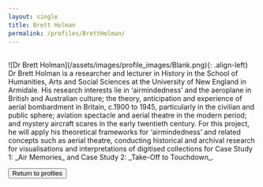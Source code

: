 ```yaml
---
layout: single
title: Brett Holman
permalink: /profiles/BrettHolman/
---
```

<br/>
![Dr Brett Holman](/assets/images/profile_images/Blank.png){: .align-left}
<br/>
Dr Brett Holman is a researcher and lecturer in History in the School of Humanities, Arts and Social Sciences at the University of New England in Armidale. His research interests lie in ‘airmindedness’ and the aeroplane in British and Australian culture; the theory, anticipation and experience of aerial bombardment in Britain, c.1900 to 1945, particularly in the civilian and public sphere; aviation spectacle and aerial theatre in the modern period; and mystery aircraft scares in the early twentieth century. For this project, he will apply his theoretical frameworks for ‘airmindedness’ and related concepts such as aerial theatre, conducting historical and archival research for visualisations and interpretations of digitised collections for Case Study 1: _Air Memories_ and Case Study 2: _Take-Off to Touchdown_.

<p><a href="http://www.heritageoftheair.org.au/profiles"><button class="button">Return to profiles</button></a></p>
